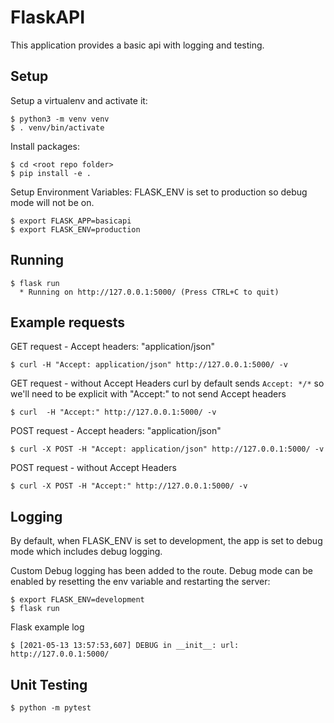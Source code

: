 FlaskAPI
=========
This application provides a basic api with logging and testing.

Setup
----------

Setup a virtualenv and activate it:

    $ python3 -m venv venv
    $ . venv/bin/activate

Install packages:
    
    $ cd <root repo folder>
    $ pip install -e .

Setup Environment Variables:
    FLASK_ENV is set to production so debug mode will not be on.
    
    $ export FLASK_APP=basicapi
    $ export FLASK_ENV=production


Running
----------------


    $ flask run
      * Running on http://127.0.0.1:5000/ (Press CTRL+C to quit)

Example requests
----------------

GET request - Accept headers: "application/json"

    $ curl -H "Accept: application/json" http://127.0.0.1:5000/ -v

GET request - without Accept Headers
    curl by default sends `Accept: */*` so we'll need to be explicit with "Accept:" to not send Accept headers

    $ curl  -H "Accept:" http://127.0.0.1:5000/ -v

POST request - Accept headers: "application/json"

    $ curl -X POST -H "Accept: application/json" http://127.0.0.1:5000/ -v

POST request - without Accept Headers

    $ curl -X POST -H "Accept:" http://127.0.0.1:5000/ -v


Logging
-------
By default, when FLASK_ENV is set to development, the app is set to debug mode which includes debug logging.

Custom Debug logging has been added to the route.
Debug mode can be enabled by resetting the env variable and restarting the server: 

    $ export FLASK_ENV=development
    $ flask run

Flask example log
    
    $ [2021-05-13 13:57:53,607] DEBUG in __init__: url: http://127.0.0.1:5000/


Unit Testing
-------

    $ python -m pytest
